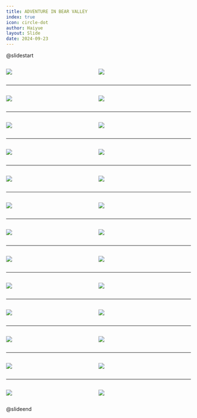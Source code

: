 ```yaml
---
title: ADVENTURE IN BEAR VALLEY
index: true
icon: circle-dot
author: Haiyue
layout: Slide
date: 2024-09-23
---
```

 
@slidestart

<div style="display:flex">
<div style="flex:1">

![](/reading/english/Level-W/ADVENTURE%20IN%20BEAR%20VALLEY/001.webp)
</div>
<div style="flex:1">

![](/reading/english/Level-W/ADVENTURE%20IN%20BEAR%20VALLEY/002.webp)
</div>
</div>

---

<div style="display:flex">
<div style="flex:1">

![](/reading/english/Level-W/ADVENTURE%20IN%20BEAR%20VALLEY/003.webp)
</div>
<div style="flex:1">

![](/reading/english/Level-W/ADVENTURE%20IN%20BEAR%20VALLEY/004.webp)
</div>
</div>

---

<div style="display:flex">
<div style="flex:1">

![](/reading/english/Level-W/ADVENTURE%20IN%20BEAR%20VALLEY/005.webp)
</div>
<div style="flex:1">

![](/reading/english/Level-W/ADVENTURE%20IN%20BEAR%20VALLEY/006.webp)
</div>
</div>

---

<div style="display:flex">
<div style="flex:1">

![](/reading/english/Level-W/ADVENTURE%20IN%20BEAR%20VALLEY/007.webp)
</div>
<div style="flex:1">

![](/reading/english/Level-W/ADVENTURE%20IN%20BEAR%20VALLEY/008.webp)
</div>
</div>

---

<div style="display:flex">
<div style="flex:1">

![](/reading/english/Level-W/ADVENTURE%20IN%20BEAR%20VALLEY/009.webp)
</div>
<div style="flex:1">

![](/reading/english/Level-W/ADVENTURE%20IN%20BEAR%20VALLEY/010.webp)
</div>
</div>

---

<div style="display:flex">
<div style="flex:1">

![](/reading/english/Level-W/ADVENTURE%20IN%20BEAR%20VALLEY/011.webp)
</div>
<div style="flex:1">

![](/reading/english/Level-W/ADVENTURE%20IN%20BEAR%20VALLEY/012.webp)
</div>
</div>

---

<div style="display:flex">
<div style="flex:1">

![](/reading/english/Level-W/ADVENTURE%20IN%20BEAR%20VALLEY/013.webp)
</div>
<div style="flex:1">

![](/reading/english/Level-W/ADVENTURE%20IN%20BEAR%20VALLEY/014.webp)
</div>
</div>

---

<div style="display:flex">
<div style="flex:1">

![](/reading/english/Level-W/ADVENTURE%20IN%20BEAR%20VALLEY/015.webp)
</div>
<div style="flex:1">

![](/reading/english/Level-W/ADVENTURE%20IN%20BEAR%20VALLEY/016.webp)
</div>
</div>

---

<div style="display:flex">
<div style="flex:1">

![](/reading/english/Level-W/ADVENTURE%20IN%20BEAR%20VALLEY/017.webp)
</div>
<div style="flex:1">

![](/reading/english/Level-W/ADVENTURE%20IN%20BEAR%20VALLEY/018.webp)
</div>
</div>

---

<div style="display:flex">
<div style="flex:1">

![](/reading/english/Level-W/ADVENTURE%20IN%20BEAR%20VALLEY/019.webp)
</div>
<div style="flex:1">

![](/reading/english/Level-W/ADVENTURE%20IN%20BEAR%20VALLEY/020.webp)
</div>
</div>

---

<div style="display:flex">
<div style="flex:1">

![](/reading/english/Level-W/ADVENTURE%20IN%20BEAR%20VALLEY/021.webp)
</div>
<div style="flex:1">

![](/reading/english/Level-W/ADVENTURE%20IN%20BEAR%20VALLEY/022.webp)
</div>
</div>

---

<div style="display:flex">
<div style="flex:1">

![](/reading/english/Level-W/ADVENTURE%20IN%20BEAR%20VALLEY/023.webp)
</div>
<div style="flex:1">

![](/reading/english/Level-W/ADVENTURE%20IN%20BEAR%20VALLEY/024.webp)
</div>
</div>

---

<div style="display:flex">
<div style="flex:1">

![](/reading/english/Level-W/ADVENTURE%20IN%20BEAR%20VALLEY/025.webp)
</div>
<div style="flex:1">

![](/reading/english/Level-W/ADVENTURE%20IN%20BEAR%20VALLEY/026.webp)
</div>
</div>

@slideend